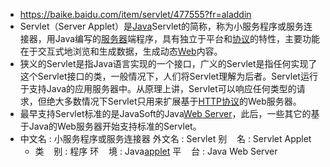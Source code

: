 - https://baike.baidu.com/item/servlet/477555?fr=aladdin
- Servlet（Server Applet）是[Java](https://baike.baidu.com/item/Java/85979)Servlet的简称，称为小服务程序或服务连接器，用Java编写的[服务器](https://baike.baidu.com/item/%E6%9C%8D%E5%8A%A1%E5%99%A8/100571)端程序，具有独立于平台和[协议](https://baike.baidu.com/item/%E5%8D%8F%E8%AE%AE/13020269)的特性，主要功能在于交互式地浏览和生成数据，生成动态[Web](https://baike.baidu.com/item/Web/150564)内容。
- 狭义的Servlet是指Java语言实现的一个接口，广义的Servlet是指任何实现了这个Servlet接口的类，一般情况下，人们将Servlet理解为后者。Servlet运行于支持Java的应用服务器中。从原理上讲，Servlet可以响应任何类型的请求，但绝大多数情况下Servlet只用来扩展基于[HTTP协议](https://baike.baidu.com/item/HTTP%E5%8D%8F%E8%AE%AE/1276942)的Web服务器。
- 最早支持Servlet标准的是JavaSoft的Java[Web Server](https://baike.baidu.com/item/Web%20Server/9306055)，此后，一些其它的基于Java的Web服务器开始支持标准的Servlet。
- 中文名
  : 小服务程序或服务连接器
  外文名
  : Servlet
  别    名
  : Servlet Applet
  - 类    别
  : 程序
  环    境
  : Java[applet](https://baike.baidu.com/item/applet)
  平    台
  : Java Web Server